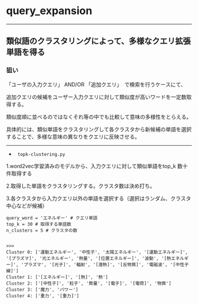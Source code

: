 # query_expansion
---


## 類似語のクラスタリングによって、多様なクエリ拡張単語を得る

### 狙い

「ユーザの入力クエリ」 AND/OR 「追加クエリ」　で検索を行うケースにて、

追加クエリの候補をユーザー入力クエリに対して類似度が高いワードを一定数取得する。

類似度順に並べるのではなくそれ等の中でも比較して意味の多様性をとらえる。
 
具体的には、類似単語をクラスタリングして各クラスタから新候補の単語を選択することで、多様な意味の異なりをクエリに反映させる。

--- 
-  ` topk-clustering.py`

1.word2vec学習済みのモデルから、入力クエリに対して類似単語をtop_k 数十件取得する

2.取得した単語をクラスタリングする。クラスタ数は決め打ち。

3.各クラスタから入力クエリ以外の単語を選択する（選択はランダム、クラスタ中心などが候補）

```
query_word = 'エネルギー' # クエリ単語
top_k = 30 # 取得する単語数
n_clusters = 5 # クラスタの数


>>>
Cluster 0: ['運動エネルギー', '中性子', '太陽エネルギー', '[運動エネルギー]', '[プラズマ]', '光エネルギー', '熱量', '[位置エネルギー]', '波動', '[熱エネルギー]', 'プラズマ', '[光子]', '輻射', '[潜熱]', '[反物質]', '電磁波', '[中性子線]']
Cluster 1: ['[エネルギー]', '[熱]', '熱']
Cluster 2: ['[中性子]', '粒子', '質量', '[電子]', '[電荷]', '物質']
Cluster 3: ['魔力', 'パワー']
Cluster 4: ['重力', '[重力]']

```
